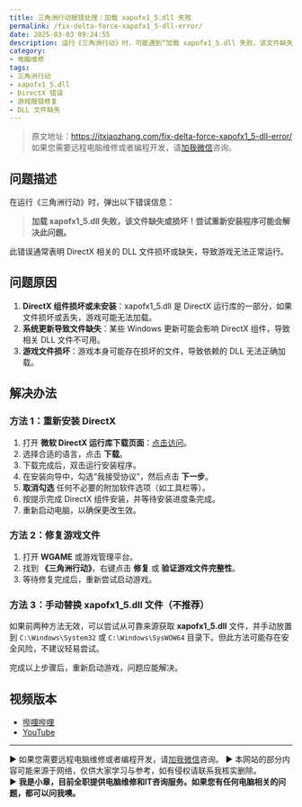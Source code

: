 ```yaml
---
title: 三角洲行动报错处理：加载 xapofx1_5.dll 失败
permalink: /fix-delta-force-xapofx1_5-dll-error/
date: 2025-03-03 09:24:55
description: 运行《三角洲行动》时，可能遇到“加载 xapofx1_5.dll 失败，该文件缺失或损坏”的错误。这通常是由于 DirectX 组件缺失或损坏导致的。本文将分析该问题的原因，并提供详细的修复步骤，帮助用户顺利解决问题。  
category:
- 电脑维修
tags:
- 三角洲行动  
- xapofx1_5.dll  
- DirectX 错误  
- 游戏报错修复  
- DLL 文件缺失  
---
```


> 原文地址：<https://itxiaozhang.com/fix-delta-force-xapofx1_5-dll-error/>  
> 如果您需要远程电脑维修或者编程开发，请[加我微信](https://itxiaozhang.netlify.app/)咨询。 

## 问题描述  

在运行《三角洲行动》时，弹出以下错误信息：  

> **加载 xapofx1_5.dll 失败，该文件缺失或损坏！尝试重新安装程序可能会解决此问题。**  

此错误通常表明 DirectX 相关的 DLL 文件损坏或缺失，导致游戏无法正常运行。  

## 问题原因  

1. **DirectX 组件损坏或未安装**：xapofx1_5.dll 是 DirectX 运行库的一部分，如果文件损坏或丢失，游戏可能无法加载。  
2. **系统更新导致文件缺失**：某些 Windows 更新可能会影响 DirectX 组件，导致相关 DLL 文件不可用。  
3. **游戏文件损坏**：游戏本身可能存在损坏的文件，导致依赖的 DLL 无法正确加载。  

## 解决办法  

### **方法 1：重新安装 DirectX**  

1. 打开 **微软 DirectX 运行库下载页面**：[点击访问](https://www.microsoft.com/zh-CN/download/details.aspx?id=8109)。  
2. 选择合适的语言，点击 **下载**。  
3. 下载完成后，双击运行安装程序。  
4. 在安装向导中，勾选“我接受协议”，然后点击 **下一步**。  
5. **取消勾选** 任何不必要的附加软件选项（如工具栏等）。  
6. 按提示完成 DirectX 组件安装，并等待安装进度条完成。  
7. 重新启动电脑，以确保更改生效。  

### **方法 2：修复游戏文件**  

1. 打开 **WGAME** 或游戏管理平台。  
2. 找到 **《三角洲行动》**，右键点击 **修复** 或 **验证游戏文件完整性**。  
3. 等待修复完成后，重新尝试启动游戏。  

### **方法 3：手动替换 xapofx1_5.dll 文件（不推荐）**  

如果前两种方法无效，可以尝试从可靠来源获取 **xapofx1_5.dll** 文件，并手动放置到 `C:\Windows\System32` 或 `C:\Windows\SysWOW64` 目录下。但此方法可能存在安全风险，不建议轻易尝试。  

完成以上步骤后，重新启动游戏，问题应能解决。  

## 视频版本

- [哔哩哔哩](https://www.bilibili.com/video/BV1hWP5etEf3)
- [YouTube](https://youtu.be/0b_wQPiq8Ts?si=jdiOQRwqelKhklcB)

---
▶ 如果您需要远程电脑维修或者编程开发，请[加我微信](https://itxiaozhang.netlify.app/)咨询。 
▶ 本网站的部分内容可能来源于网络，仅供大家学习与参考，如有侵权请联系我核实删除。  
▶ **我是小章，目前全职提供电脑维修和IT咨询服务。如果您有任何电脑相关的问题，都可以问我噢。**  
